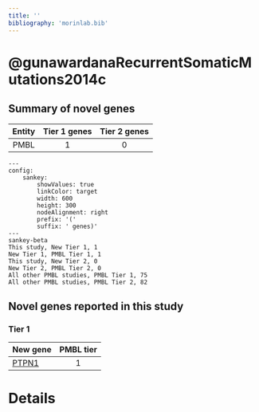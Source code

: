 ```yaml
---
title: ''
bibliography: 'morinlab.bib'
---
```


# @gunawardanaRecurrentSomaticMutations2014c
## Summary of novel genes

|Entity| Tier 1 genes| Tier 2 genes|
|:-:|:-:|:-:|
|PMBL|1|0|
```mermaid
---
config:
    sankey:
        showValues: true
        linkColor: target
        width: 600
        height: 300
        nodeAlignment: right
        prefix: '('
        suffix: ' genes)'
---
sankey-beta
This study, New Tier 1, 1
New Tier 1, PMBL Tier 1, 1
This study, New Tier 2, 0
New Tier 2, PMBL Tier 2, 0
All other PMBL studies, PMBL Tier 1, 75
All other PMBL studies, PMBL Tier 2, 82
```

## Novel genes reported in this study

### Tier 1
|New gene|PMBL tier|
|:-|:-:|
|[PTPN1](../PTPN1)|1 |


# Details

